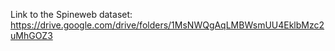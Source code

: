 Link to the Spineweb dataset: https://drive.google.com/drive/folders/1MsNWQgAqLMBWsmUU4EklbMzc2uMhGOZ3

